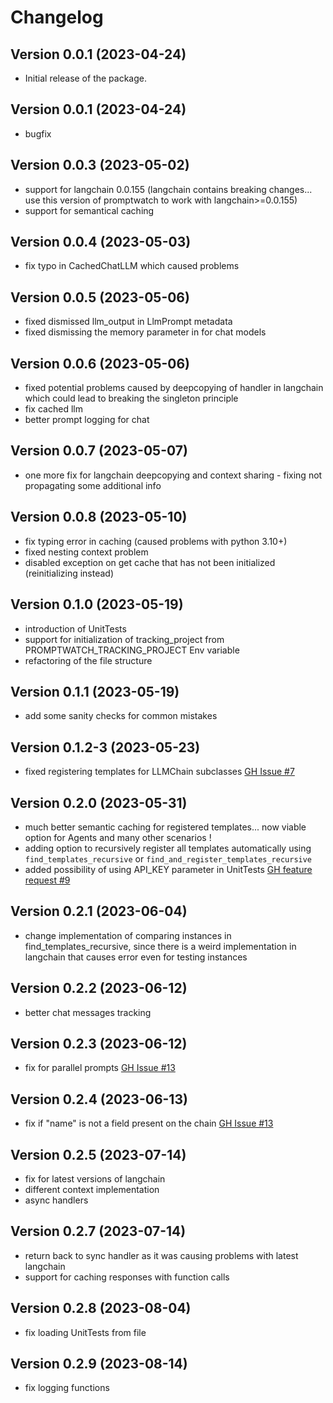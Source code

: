 # Changelog

## Version 0.0.1 (2023-04-24)

- Initial release of the package.

##  Version 0.0.1 (2023-04-24)
- bugfix

##  Version 0.0.3 (2023-05-02)
- support for langchain 0.0.155 (langchain contains breaking changes... use this version of promptwatch to work with langchain>=0.0.155)
- support for semantical caching

##  Version 0.0.4 (2023-05-03)
- fix typo in CachedChatLLM which caused problems

##  Version 0.0.5 (2023-05-06)
- fixed dismissed llm_output in LlmPrompt metadata
- fixed dismissing the memory parameter in for chat models

##  Version 0.0.6 (2023-05-06)
- fixed potential problems caused by deepcopying of handler in langchain which could lead to breaking the singleton principle
- fix cached llm
- better prompt logging for chat

##  Version 0.0.7 (2023-05-07)
- one more fix for langchain deepcopying and context sharing - fixing not propagating some additional info

##  Version 0.0.8 (2023-05-10)
- fix typing error in caching (caused problems with python 3.10+)
- fixed nesting context problem
- disabled exception on get cache that has not been initialized (reinitializing instead)

## Version 0.1.0 (2023-05-19)
- introduction of UnitTests
- support for initialization of tracking_project from PROMPTWATCH_TRACKING_PROJECT Env variable
- refactoring of the file structure

## Version 0.1.1 (2023-05-19)
- add some sanity checks for common mistakes

## Version 0.1.2-3 (2023-05-23)
- fixed registering templates for LLMChain subclasses [GH Issue #7](https://github.com/blip-solutions/promptwatch-client/issues/7)

## Version 0.2.0 (2023-05-31)
- much better semantic caching for registered templates... now viable option for Agents and many other scenarios !
- adding option to recursively register all templates automatically using `find_templates_recursive` or `find_and_register_templates_recursive` 
- added possibility of using API_KEY parameter in UnitTests [GH feature request #9](https://github.com/blip-solutions/promptwatch-client/issues/9)

## Version 0.2.1 (2023-06-04)
 - change implementation of comparing instances in find_templates_recursive, since there is a weird implementation in langchain that causes error even for testing instances

## Version 0.2.2 (2023-06-12)
- better chat messages tracking

## Version 0.2.3 (2023-06-12)
- fix for parallel prompts [GH Issue #13](https://github.com/blip-solutions/promptwatch-client/issues/13)

## Version 0.2.4 (2023-06-13)
- fix if "name" is not a field present on the chain [GH Issue #13](https://github.com/blip-solutions/promptwatch-client/issues/13)

## Version 0.2.5 (2023-07-14)
- fix for latest versions of langchain
- different context implementation
- async handlers

## Version 0.2.7 (2023-07-14)
- return back to sync handler as it was causing problems with latest langchain
- support for caching responses with function calls

## Version 0.2.8 (2023-08-04)
- fix loading UnitTests from file

## Version 0.2.9 (2023-08-14)
- fix logging functions